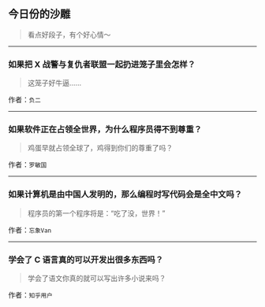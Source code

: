 ## 今日份的沙雕

> 看点好段子，有个好心情～


 
---

### 如果把 X 战警与复仇者联盟一起扔进笼子里会怎样？

> 这笼子好牛逼……


作者：`负二`

---

### 如果软件正在占领全世界，为什么程序员得不到尊重？

> 鸡蛋早就占领全球了，鸡得到你们的尊重了吗？


作者：`罗敏国`

---

### 如果计算机是由中国人发明的，那么编程时写代码会是全中文吗？

> 程序员的第一个程序将是：“吃了没，世界！”


作者：`忘象Van`

---

### 学会了 C 语言真的可以开发出很多东西吗？

> 学会了语文你真的就可以写出许多小说来吗？


作者：`知乎用户`